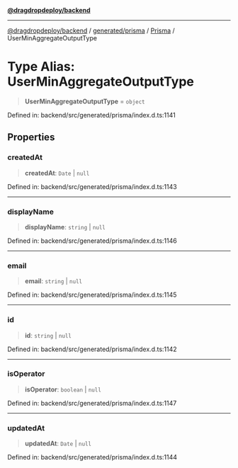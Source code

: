 [**@dragdropdeploy/backend**](../../../../../README.md)

***

[@dragdropdeploy/backend](../../../../../README.md) / [generated/prisma](../../../README.md) / [Prisma](../README.md) / UserMinAggregateOutputType

# Type Alias: UserMinAggregateOutputType

> **UserMinAggregateOutputType** = `object`

Defined in: backend/src/generated/prisma/index.d.ts:1141

## Properties

### createdAt

> **createdAt**: `Date` \| `null`

Defined in: backend/src/generated/prisma/index.d.ts:1143

***

### displayName

> **displayName**: `string` \| `null`

Defined in: backend/src/generated/prisma/index.d.ts:1146

***

### email

> **email**: `string` \| `null`

Defined in: backend/src/generated/prisma/index.d.ts:1145

***

### id

> **id**: `string` \| `null`

Defined in: backend/src/generated/prisma/index.d.ts:1142

***

### isOperator

> **isOperator**: `boolean` \| `null`

Defined in: backend/src/generated/prisma/index.d.ts:1147

***

### updatedAt

> **updatedAt**: `Date` \| `null`

Defined in: backend/src/generated/prisma/index.d.ts:1144
